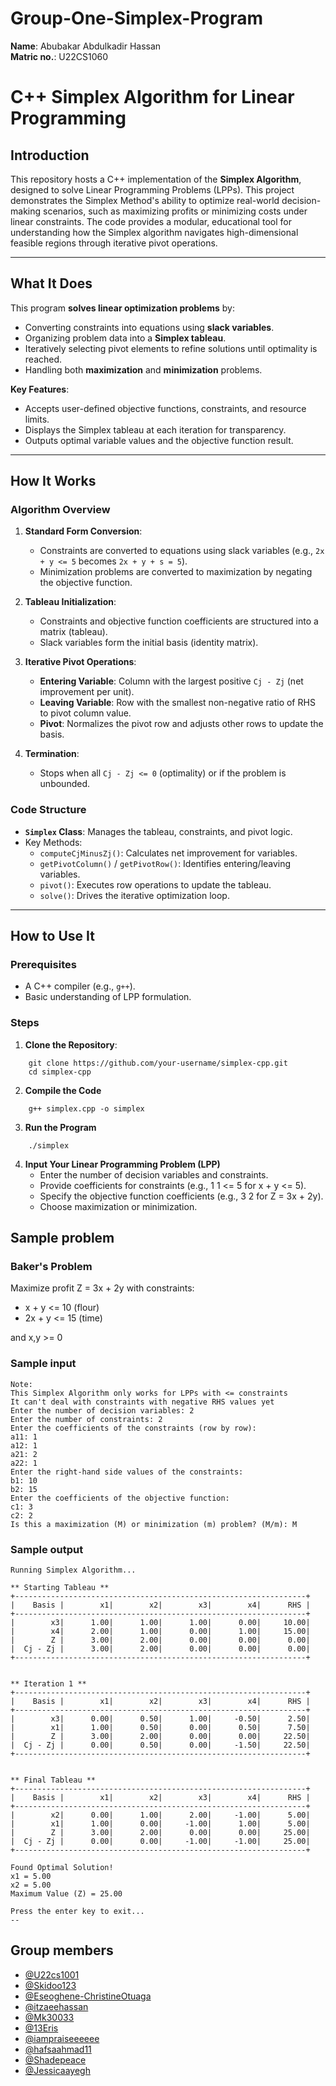 # Group-One-Simplex-Program

**Name**: Abubakar Abdulkadir Hassan </br>
**Matric no.**: U22CS1060 </br>

# C++ Simplex Algorithm for Linear Programming

## Introduction

This repository hosts a C++ implementation of the **Simplex Algorithm**, designed to solve Linear Programming Problems (LPPs). This project demonstrates the Simplex Method's ability to optimize real-world decision-making scenarios, such as maximizing profits or minimizing costs under linear constraints. The code provides a modular, educational tool for understanding how the Simplex algorithm navigates high-dimensional feasible regions through iterative pivot operations.

---

## What It Does

This program **solves linear optimization problems** by:

- Converting constraints into equations using **slack variables**.
- Organizing problem data into a **Simplex tableau**.
- Iteratively selecting pivot elements to refine solutions until optimality is reached.
- Handling both **maximization** and **minimization** problems.

**Key Features**:

- Accepts user-defined objective functions, constraints, and resource limits.
- Displays the Simplex tableau at each iteration for transparency.
- Outputs optimal variable values and the objective function result.

---

## How It Works

### Algorithm Overview

1. **Standard Form Conversion**:

   - Constraints are converted to equations using slack variables (e.g., `2x + y <= 5` becomes `2x + y + s = 5`).
   - Minimization problems are converted to maximization by negating the objective function.

2. **Tableau Initialization**:

   - Constraints and objective function coefficients are structured into a matrix (tableau).
   - Slack variables form the initial basis (identity matrix).

3. **Iterative Pivot Operations**:

   - **Entering Variable**: Column with the largest positive `Cj - Zj` (net improvement per unit).
   - **Leaving Variable**: Row with the smallest non-negative ratio of RHS to pivot column value.
   - **Pivot**: Normalizes the pivot row and adjusts other rows to update the basis.

4. **Termination**:
   - Stops when all `Cj - Zj <= 0` (optimality) or if the problem is unbounded.

### Code Structure

- **`Simplex` Class**: Manages the tableau, constraints, and pivot logic.
- Key Methods:
  - `computeCjMinusZj()`: Calculates net improvement for variables.
  - `getPivotColumn()` / `getPivotRow()`: Identifies entering/leaving variables.
  - `pivot()`: Executes row operations to update the tableau.
  - `solve()`: Drives the iterative optimization loop.

---

## How to Use It

### Prerequisites

- A C++ compiler (e.g., `g++`).
- Basic understanding of LPP formulation.

### Steps

1. **Clone the Repository**:

```
	git clone https://github.com/your-username/simplex-cpp.git
	cd simplex-cpp
```

2. **Compile the Code**

```
	g++ simplex.cpp -o simplex
```

3. **Run the Program**

```
	./simplex

```

4. **Input Your Linear Programming Problem (LPP)**
   - Enter the number of decision variables and constraints.
   - Provide coefficients for constraints (e.g., 1 1 <= 5 for x + y <= 5).
   - Specify the objective function coefficients (e.g., 3 2 for Z = 3x + 2y).
   - Choose maximization or minimization.

## Sample problem

### Baker's Problem

Maximize profit Z = 3x + 2y with constraints:

- x + y <= 10 (flour)
- 2x + y <= 15 (time)

and x,y >= 0

### Sample input

    Note:
    This Simplex Algorithm only works for LPPs with <= constraints
    It can't deal with constraints with negative RHS values yet
    Enter the number of decision variables: 2
    Enter the number of constraints: 2
    Enter the coefficients of the constraints (row by row):
    a11: 1
    a12: 1
    a21: 2
    a22: 1
    Enter the right-hand side values of the constraints:
    b1: 10
    b2: 15
    Enter the coefficients of the objective function:
    c1: 3
    c2: 2
    Is this a maximization (M) or minimization (m) problem? (M/m): M

### Sample output

    Running Simplex Algorithm...

    ** Starting Tableau **
    +-----------------------------------------------------------------+
    |    Basis |        x1|        x2|        x3|        x4|      RHS |
    +-----------------------------------------------------------------+
    |        x3|      1.00|      1.00|      1.00|      0.00|     10.00|
    |        x4|      2.00|      1.00|      0.00|      1.00|     15.00|
    |        Z |      3.00|      2.00|      0.00|      0.00|      0.00|
    |  Cj - Zj |      3.00|      2.00|      0.00|      0.00|      0.00|
    +-----------------------------------------------------------------+


    ** Iteration 1 **
    +-----------------------------------------------------------------+
    |    Basis |        x1|        x2|        x3|        x4|      RHS |
    +-----------------------------------------------------------------+
    |        x3|      0.00|      0.50|      1.00|     -0.50|      2.50|
    |        x1|      1.00|      0.50|      0.00|      0.50|      7.50|
    |        Z |      3.00|      2.00|      0.00|      0.00|     22.50|
    |  Cj - Zj |      0.00|      0.50|      0.00|     -1.50|     22.50|
    +-----------------------------------------------------------------+


    ** Final Tableau **
    +-----------------------------------------------------------------+
    |    Basis |        x1|        x2|        x3|        x4|      RHS |
    +-----------------------------------------------------------------+
    |        x2|      0.00|      1.00|      2.00|     -1.00|      5.00|
    |        x1|      1.00|      0.00|     -1.00|      1.00|      5.00|
    |        Z |      3.00|      2.00|      0.00|      0.00|     25.00|
    |  Cj - Zj |      0.00|      0.00|     -1.00|     -1.00|     25.00|
    +-----------------------------------------------------------------+

    Found Optimal Solution!
    x1 = 5.00
    x2 = 5.00
    Maximum Value (Z) = 25.00

    Press the enter key to exit...
    --

## Group members

- [@U22cs1001](https://github.com/U22cs1001/Group-one-simplex-program "U22cs1001")
- [@Skidoo123](https://github.com/Skidoo123 "@Skidoo123")
- [@Eseoghene-ChristineOtuaga](https://github.com/Eseoghene-ChristineOtuaga/Group-One-Simplex-Program-.git "@Eseoghene-ChristineOtuaga")
- [@itzaeehassan](https://github.com/itzaeehassan/Group-One-Simplex-Program/ "@itzaeehassan")
- [@Mk30033](https://github.com/Mk30033/Group-One-Simplex-Program "@Mk30033")
- [@13Eris](https://github.com/13Eris/Group-one-simplex-program- "@13Eris")
- [@iampraiseeeeee](https://github.com/iampraiseeeeee/Group-one-simplex-program- "@iampraiseeeeee")
- [@hafsaahmad11](https://github.com/hafsaahmad11/Group-One-Simplex-Program "@hafsaahmad11")
- [@Shadepeace](https://github.com/Shadepeace/Group-One-Simplex-Program.git "@Shadepeace")
- [@Jessicaayegh](https://github.com/Jessicaayegh "@Jessicaayegh")
